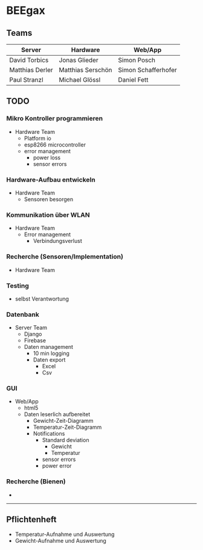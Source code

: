 # BEEgax

## Teams
| Server | Hardware | Web/App |
| - | - | - |
| David Torbics | Jonas Glieder| Simon Posch |
| Matthias Derler| Matthias Serschön | Simon Schafferhofer |
| Paul Stranzl | Michael Glössl | Daniel Fett |

## TODO
### Mikro Kontroller programmieren
- Hardware Team
	- Platform io
	- esp8266 microcontroller
	- error management
		- power loss
		- sensor errors
	
### Hardware-Aufbau entwickeln
- Hardware Team
	- Sensoren besorgen

### Kommunikation über WLAN
- Hardware Team
	- Error management
		- Verbindungsverlust

### Recherche (Sensoren/Implementation)
- Hardware Team

### Testing
- selbst Verantwortung

### Datenbank
- Server Team
	- Django
	- Firebase
	- Daten management
		- 10 min logging
		- Daten export
			- Excel
			- Csv

### GUI
- Web/App
	- html5
	- Daten leserlich aufbereitet
		- Gewicht-Zeit-Diagramm
		- Temperatur-Zeit-Diagramm
		- Notifications
			- Standard deviation
				- Gewicht
				- Temperatur
			- sensor errors
			- power error

### Recherche (Bienen)
- 

---
## Pflichtenheft
- Temperatur-Aufnahme und Auswertung
- Gewicht-Aufnahme und Auswertung
